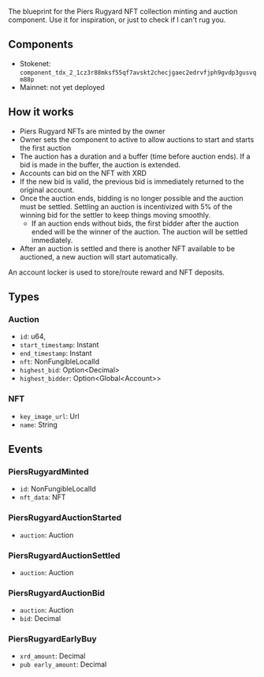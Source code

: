 The blueprint for the Piers Rugyard NFT collection minting and auction component. Use it for inspiration, or just to check if I can't rug you.

## Components

* Stokenet: `component_tdx_2_1cz3r88mksf55qf7avskt2checjgaec2edrvfjph9gvdp3gusvqm88p`
* Mainnet: not yet deployed

## How it works

* Piers Rugyard NFTs are minted by the owner
* Owner sets the component to active to allow auctions to start and starts the first auction
* The auction has a duration and a buffer (time before auction ends). If a bid is made in the buffer, the auction is extended. 
* Accounts can bid on the NFT with XRD
* If the new bid is valid, the previous bid is immediately returned to the original account.
* Once the auction ends, bidding is no longer possible and the auction must be settled. Settling an auction is incentivized with 5% of the winning bid for the settler to keep things moving smoothly.
    * If an auction ends without bids, the first bidder after the auction ended will be the winner of the auction. The auction will be settled immediately.
* After an auction is settled and there is another NFT available to be auctioned, a new auction will start automatically.

An account locker is used to store/route reward and NFT deposits.

## Types

### Auction
* `id`: u64,
* `start_timestamp`: Instant
* `end_timestamp`: Instant
* `nft`: NonFungibleLocalId
* `highest_bid`: Option\<Decimal\>
* `highest_bidder`: Option<Global\<Account\>>

### NFT
* `key_image_url`: Url
* `name`: String

## Events

### PiersRugyardMinted
* `id`: NonFungibleLocalId
* `nft_data`: NFT

### PiersRugyardAuctionStarted
* `auction`: Auction

### PiersRugyardAuctionSettled
* `auction`: Auction

### PiersRugyardAuctionBid
* `auction`: Auction
* `bid`: Decimal

### PiersRugyardEarlyBuy
* `xrd_amount`: Decimal
* `pub early_amount`: Decimal


